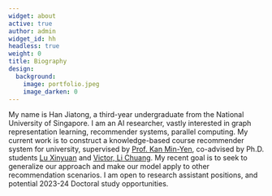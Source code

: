```yaml
---
widget: about
active: true
author: admin
widget_id: hh
headless: true
weight: 0
title: Biography
design:
  background:
    image: portfolio.jpeg
    image_darken: 0
---
```

My name is Han Jiatong, a third-year undergraduate from the National University of Singapore. I am an AI researcher, vastly interested in graph representation learning, recommender systems, parallel computing. My current work is to construct a knowledge-based course recommender system for university, supervised by [Prof. Kan Min-Yen](https://www.comp.nus.edu.sg/~kanmy/), co-advised by Ph.D. students [Lu Xinyuan](https://www.linkedin.com/in/xinyuan-lu-34762585/?originalSubdomain=sg) and [Victor, Li Chuang](https://xiaowudeshen.github.io/about/). My recent goal is to seek to generalize our approach and make our model apply to other recommendation scenarios. I am open to research assistant positions, and potential 2023-24 Doctoral study opportunities.